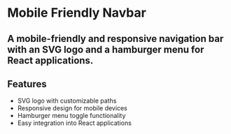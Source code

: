 # Mobile Friendly Navbar

## A mobile-friendly and responsive navigation bar with an SVG logo and a hamburger menu for React applications.



## Features

- SVG logo with customizable paths
- Responsive design for mobile devices
- Hamburger menu toggle functionality
- Easy integration into React applications
